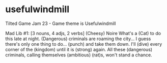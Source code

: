 # usefulwindmill
Tilted Game Jam 23 - Game theme is Usefulwindmill

Mad Lib #1: [3 nouns, 4 adjs, 2 verbs]
(Cheesy) Noire
What's a (Cat) to do this late at night. 
(Dangerous) criminals are roaming the city... I guess there's only one thing to do... (punch) and take them down. 
I'll (dive) every corner of the (kingdom) until it is (strong) again. 
All these (dangerous) criminals, calling themselves (ambitious) (rat)s, won't stand a chance.
